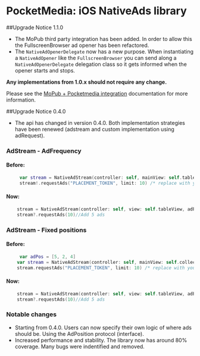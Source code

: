 # PocketMedia: iOS NativeAds library
##Upgrade Notice 1.1.0

- The MoPub third party integration has been added. In order to allow this the FullscreenBrowser ad opener has been refactored.
- The ```NativeAdOpenerDelegate``` now has a new purpose. When instantiating a ```NativeAdOpener``` like the ```FullscreenBrowser``` you can send along a ```NativeAdOpenerDelegate``` delegation class so it gets informed when the opener starts and stops.

**Any implementations from 1.0.x should not require any change.**

Please see the [MoPub + Pocketmedia integration](mopub.md) documentation for more information.

##Upgrade Notice 0.4.0
- The api has changed in version 0.4.0. Both implementation strategies have been renewed (adstream and custom implementation using adRequest).

### AdStream - AdFrequency
#### Before:
```swift
     var stream = NativeAdStream(controller: self, mainView: self.tableView, adMargin: 1, firstAdPosition: 1)
     stream!.requestAds("PLACEMENT_TOKEN", limit: 10) /* replace with your own token!! */
```

#### Now:
```swift
    stream = NativeAdStream(controller: self, view: self.tableView, adPlacementToken: "894d2357e086434a383a1c29868a0432958a3165", adPosition: MarginAdPosition(margin: 2, adPositionOffset: 0)) /* replace with your own token!! */
    stream?.requestAds(10)//Add 5 ads
```


### AdStream - Fixed positions
#### Before:
```swift
     var adPos = [5, 2, 4]
    var stream = NativeAdStream(controller: self, mainView: self.collectionView, adsPositions: adPos)
    stream.requestAds("PLACEMENT_TOKEN", limit: 10) /* replace with your own token!! */
```

#### Now:
```swift
    stream = NativeAdStream(controller: self, view: self.tableView, adPlacementToken: "894d2357e086434a383a1c29868a0432958a3165", adPosition: PredefinedAdPosition(positions: [1, 3, 8], adPositionOffset: 0)) /* replace with your own token!! */
    stream?.requestAds(10)//Add 5 ads
```

### Notable changes
- Starting from 0.4.0. Users can now specify their own logic of where ads should be. Using the AdPosition protocol (interface).
- Increased performance and stability. The library now has around 80% coverage. Many bugs were indentified and removed.